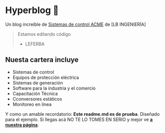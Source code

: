 # Hyperblog 💚
Un blog increíble de [ Sistemas de control ACME](https://acmeecuador/post " POST ACTE") de [LB INGENIERÍA]
> Estamos editando código
> - LEFERBA

## Nuesta cartera incluye
* Sistemas de control
* Equipos de protección eléctrica
* Sistemas de generación
* Software para la industria y el comercio
* Capacitación Técnica
* Cconversores estáticos
* Monitoreo en línea


Y como un amable recordatorio: **Este readme.md es de prueba**.  Diseñado para el ejemplo. Si llegas acá NO TE LO TOMES EN SERIO y mejor ve [**a nuestra página**](https://acmeecuador.com "oficial").